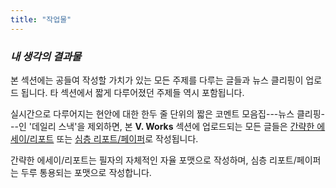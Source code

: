 ```yaml
---
title: "작업물"
---
```


*<h3> 내 생각의 결과물 </h3>*

본 섹션에는 공들여 작성할 가치가 있는 모든 주제를 다루는 글들과 뉴스 클리핑이 업로드 됩니다. 타 섹션에서 짧게 다루어졌던 주제들 역시 포함됩니다.

실시간으로 다루어지는 현안에 대한 한두 줄 단위의 짧은 코멘트 모음집---뉴스 클리핑---인 '데일리 스낵'을 제외하면, 본 **V. Works** 섹션에 업로드되는 모든 글들은 [간략한 에세이/리포트][ref1] 또는 [심층 리포트/페이퍼][ref2]로 작성됩니다.

간략한 에세이/리포트는 필자의 자체적인 자율 포맷으로 작성하며, 심층 리포트/페이퍼는 두루 통용되는 포맷으로 작성합니다.



[ref1]: https://snowballassociates.com/ko/works/light_format/
[ref2]: https://snowballassociates.com/ko/works/full_format/